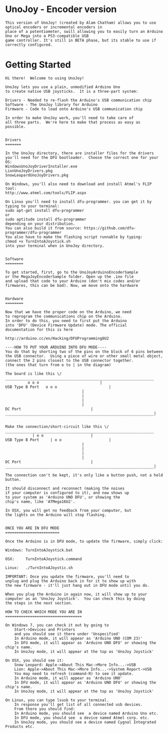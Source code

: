 UnoJoy - Encoder version
======

	This version of UnoJoy! (created by Alam Chatham) allows you to use optical encoders or incremental encoders in
	place of a potentiometer, swill allowing you to easily turn an Arduino Uno or Mega into a PS3-compatible USB
	game controller. It's still in BETA phase, but its stable to use if correctly configured.


Getting Started
===============

	Hi there!  Welcome to using UnoJoy!

	UnoJoy lets you use a plain, unmodified Arduino Uno
	to create native USB joysticks.  It is a three-part system:

	Drivers - Needed to re-flash the Arduino's USB communication chip
	Software - The UnoJoy library for Arduino
	Firmware - Code to load onto Arduino's USB communication chip

	In order to make UnoJoy work, you'll need to take care of
	all three parts.  We're here to make that process as easy as
	possible.


	Drivers
	=======

	In the UnoJoy directory, there are installer files for the drivers
	you'll need for the DFU bootloader.  Choose the correct one for your OS:
	WindowsUnoJoyDriverInstaller.exe
	LionUnoJoyDrivers.pkg
	SnowLeopardUnoJoyDrivers.pkg

	On Windows, you'll also need to download and install Atmel's FLIP tool:
	http://www.atmel.com/tools/FLIP.aspx

	On Linux you'll need to install dfu-programmer. you can get it by typing to your terminal:
	sudo apt-get install dfu-programmer
	or
	sudo aptitude install dfu-programmer 
	depending on your distribution.
	You can also build it from source: https://github.com/dfu-programmer/dfu-programmer
	You also have to make the flashing script runnable by typing:
	chmod +x TurnIntoAJoystick.sh
	into your terminal when in UnoJoy directory.


	Software
	========

	To get started, first, go to the UnoJoyArduinoEncoderSample
	or the MegaJoyEncoderSample folder. Open up the .ino file
	and upload that code to your Arduino (don't mix codes and/or
	firmwares, this can be bad). Now, we move onto the hardware


	Hardware
	========

	Now that we have the proper code on the Arduino, we need
	to reprogram the communications chip on the Arduino.
	In order to do this, you need to first put the Arduino
	into 'DFU' (Device Firmware Update) mode. The official
	documentation for this is here

	http://arduino.cc/en/Hacking/DFUProgramming8U2

	----HOW TO PUT YOUR ARDUINO INTO DFU MODE----
	You do that by shorting two of the pins on the block of 6 pins between
	the USB connector.  Using a piece of wire or other small metal object,
	connect the 2 pins closest to the USB connector together.
	(the ones that turn from o to | in the diagram)
	
	The board is like this \/
	__________________________________________________________________
			  o o o     				  	  |
	USB Type B Port	  o o o    				  	  |
									  |	
									  |	
									  |	
									  |
	DC Port								  |
	__________________________________________________________________|
	
	
	Make the connection/short-circuit like this \/
	__________________________________________________________________
			    | o o 				  	  |
	USB Type B Port	    | o o				  	  |
									  |	
									  |	
									  |	
									  |
	DC Port								  |
	__________________________________________________________________|	
							
	The connection can't be kept, it's only like a button push, not a hold button.
	
	It should disconnect and reconnect (making the noises
	if your computer is configured to it), and now shows up
	to your system as 'Arduino UNO DFU', or showing the 
	chip's name, like 'ATMega16U2'.
	
	In OSX, you will get no feedback from your computer, but
	the lights on the Arduino will stop flashing.


	ONCE YOU ARE IN DFU MODE
	========================

	Once the Arduino is in DFU mode, to update the firmware, simply click:

	Windows: TurnIntoAJoystick.bat
			 
	OSX:     TurnIntoAJoystick.command
	
	Linux:   ./TurnIntoAJoystic.sh

	IMPORTANT: Once you update the firmware, you'll need to 
	unplug and plug the Arduino back in for it to show up with
	the new firmware - it'll just hang out in DFU mode until you do.

	When you plug the Arduino in again now, it will show up to your
	computer as an 'UnoJoy Joystick'.  You can check this by doing
	the steps in the next section.

	HOW TO CHECK WHICH MODE YOU ARE IN
	==================================

	On Windows 7, you can check it out by going to
		Start->Devices and Printers
		and you should see it there under 'Unspecified'
		In Arduino mode, it will appear as 'Arduino UNO (COM 23)'
		In DFU mode, it will appear as 'Arduino UNO DFU' or showing the chip's name.
		In UnoJoy mode, it will appear at the top as 'UnoJoy Joystick'

	On OSX, you should see it:
		Snow Leopard: Apple->About This Mac->More Info...->USB
		Lion: Apple->About This Mac->More Info...->System Report->USB
		You may need to refresh (command-R) to see it update.
		In Arduino mode, it will appear as 'Arduino UNO'
		In DFU mode, it will appear as 'Arduino UNO DFU' or showing the chip's name.
		In UnoJoy mode, it will appear at the top as 'UnoJoy Joystick'
	
	On Linux, you can type lsusb to your terminal.
		In response you'll get list of all connected usb devices.
		From there you should find:
		In Arduino mode, you should see  a device named Arduino Uno etc.
		In DFU mode, you should see  a device named Atmel corp. etc.
		In UnoJoy mode, you should see a device named Cygnal Integrated Products etc.

